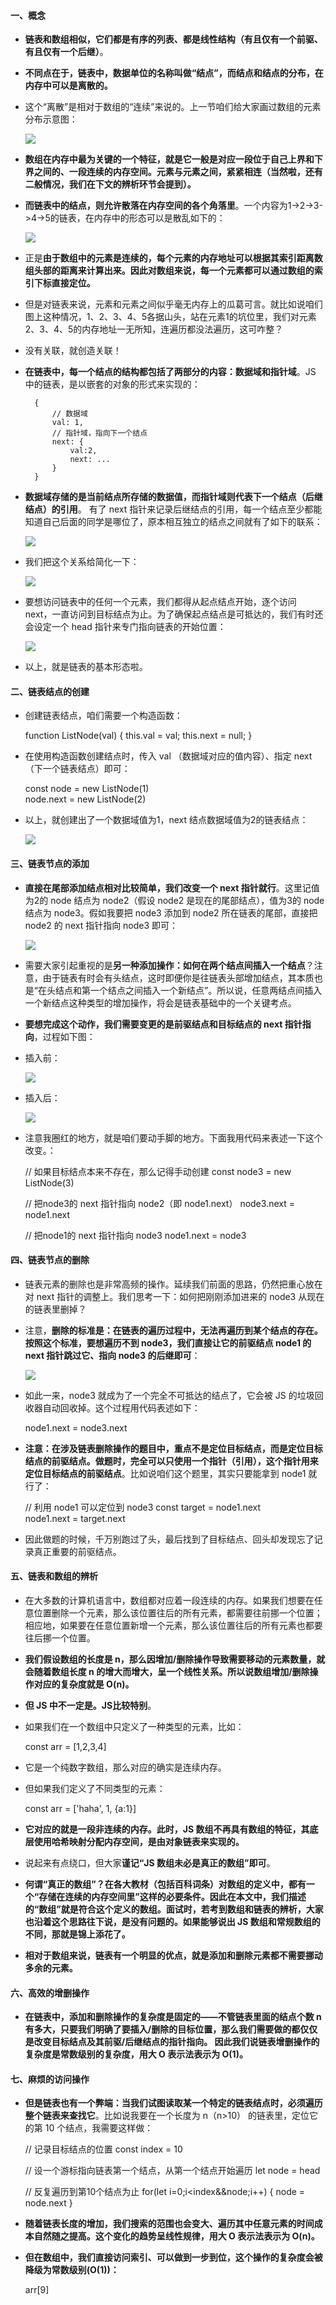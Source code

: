 #### 一、概念 ####

- **链表和数组相似，它们都是有序的列表、都是线性结构（有且仅有一个前驱、有且仅有一个后继）**。

- **不同点在于，链表中，数据单位的名称叫做“结点”，而结点和结点的分布，在内存中可以是离散的。**

- 这个“离散”是相对于数组的“连续”来说的。上一节咱们给大家画过数组的元素分布示意图：

  ![](./images/img4.png)

- **数组在内存中最为关键的一个特征，就是它一般是对应一段位于自己上界和下界之间的、一段连续的内存空间。元素与元素之间，紧紧相连（当然啦，还有二般情况，我们在下文的辨析环节会提到）。**

- **而链表中的结点，则允许散落在内存空间的各个角落里**。一个内容为1->2->3->4->5的链表，在内存中的形态可以是散乱如下的：

  ![](./images/img5.png)

- 正是**由于数组中的元素是连续的，每个元素的内存地址可以根据其索引距离数组头部的距离来计算出来。因此对数组来说，每一个元素都可以通过数组的索引下标直接定位。**

- 但是对链表来说，元素和元素之间似乎毫无内存上的瓜葛可言。就比如说咱们图上这种情况，1、2、3、4、5各据山头，站在元素1的坑位里，我们对元素2、3、4、5的内存地址一无所知，连遍历都没法遍历，这可咋整？

- 没有关联，就创造关联！

- **在链表中，每一个结点的结构都包括了两部分的内容：数据域和指针域**。JS 中的链表，是以嵌套的对象的形式来实现的：

		{
		    // 数据域
		    val: 1,
		    // 指针域，指向下一个结点
		    next: {
		        val:2,
		        next: ...
		    }
		}   

- **数据域存储的是当前结点所存储的数据值，而指针域则代表下一个结点（后继结点）的引用**。 有了 next 指针来记录后继结点的引用，每一个结点至少都能知道自己后面的同学是哪位了，原本相互独立的结点之间就有了如下的联系：

  ![](./images/img6.png)

- 我们把这个关系给简化一下：

  ![](./images/img7.png)

- 要想访问链表中的任何一个元素，我们都得从起点结点开始，逐个访问 next，一直访问到目标结点为止。为了确保起点结点是可抵达的，我们有时还会设定一个 head 指针来专门指向链表的开始位置：

  ![](./images/img8.png)

- 以上，就是链表的基本形态啦。

#### 二、链表结点的创建 ####

- 创建链表结点，咱们需要一个构造函数：

	function ListNode(val) {
	    this.val = val;
	    this.next = null;
	}

- 在使用构造函数创建结点时，传入 val （数据域对应的值内容）、指定 next （下一个链表结点）即可：

	const node = new ListNode(1)  
	node.next = new ListNode(2)

- 以上，就创建出了一个数据域值为1，next 结点数据域值为2的链表结点：

  ![](./images/img9.png)

#### 三、链表节点的添加 ####

- **直接在尾部添加结点相对比较简单，我们改变一个 next 指针就行**。这里记值为2的 node 结点为 node2（假设 node2 是现在的尾部结点），值为3的 node 结点为 node3。假如我要把 node3 添加到 node2 所在链表的尾部，直接把 node2 的 next 指针指向 node3 即可：

  ![](./images/img10.png)

- 需要大家引起重视的是**另一种添加操作：如何在两个结点间插入一个结点**？注意，由于链表有时会有头结点，这时即便你是往链表头部增加结点，其本质也是“在头结点和第一个结点之间插入一个新结点”。所以说，任意两结点间插入一个新结点这种类型的增加操作，将会是链表基础中的一个关键考点。

- **要想完成这个动作，我们需要变更的是前驱结点和目标结点的 next 指针指向**，过程如下图：

- 插入前：

  ![](./images/img11.png)

- 插入后：

  ![](./images/img12.png)

- 注意我圈红的地方，就是咱们要动手脚的地方。下面我用代码来表述一下这个改变。：

	// 如果目标结点本来不存在，那么记得手动创建
	const node3 = new ListNode(3)   
  
	// 把node3的 next 指针指向 node2（即 node1.next）
	node3.next = node1.next

	// 把node1的 next 指针指向 node3
	node1.next = node3


#### 四、链表节点的删除 ####

- 链表元素的删除也是非常高频的操作。延续我们前面的思路，仍然把重心放在对 next 指针的调整上。我们思考一下：如何把刚刚添加进来的 node3 从现在的链表里删掉？

- 注意，**删除的标准是：在链表的遍历过程中，无法再遍历到某个结点的存在。按照这个标准，要想遍历不到 node3，我们直接让它的前驱结点 node1 的 next 指针跳过它、指向 node3 的后继即可**：

  ![](./images/img13.png)

- 如此一来，node3 就成为了一个完全不可抵达的结点了，它会被 JS 的垃圾回收器自动回收掉。这个过程用代码表述如下：

	node1.next = node3.next 

- **注意：在涉及链表删除操作的题目中，重点不是定位目标结点，而是定位目标结点的前驱结点。做题时，完全可以只使用一个指针（引用），这个指针用来定位目标结点的前驱结点**。比如说咱们这个题里，其实只要能拿到 node1 就行了：

	// 利用 node1 可以定位到 node3
	const target = node1.next  
	node1.next = target.next

- 因此做题的时候，千万别跑过了头，最后找到了目标结点、回头却发现忘了记录真正重要的前驱结点。

#### 五、链表和数组的辨析 ####

- 在大多数的计算机语言中，数组都对应着一段连续的内存。如果我们想要在任意位置删除一个元素，那么该位置往后的所有元素，都需要往前挪一个位置；相应地，如果要在任意位置新增一个元素，那么该位置往后的所有元素也都要往后挪一个位置。

- **我们假设数组的长度是 n，那么因增加/删除操作导致需要移动的元素数量，就会随着数组长度 n 的增大而增大，呈一个线性关系。所以说数组增加/删除操作对应的复杂度就是 O(n)。**

- **但 JS 中不一定是。JS比较特别**。

- 如果我们在一个数组中只定义了一种类型的元素，比如：

    const arr = [1,2,3,4]

- 它是一个纯数字数组，那么对应的确实是连续内存。

- 但如果我们定义了不同类型的元素：

	const arr = ['haha', 1, {a:1}]

- **它对应的就是一段非连续的内存。此时，JS 数组不再具有数组的特征，其底层使用哈希映射分配内存空间，是由对象链表来实现的。**

- 说起来有点绕口，但大家**谨记“JS 数组未必是真正的数组”即可**。

- **何谓“真正的数组”？在各大教材（包括百科词条）对数组的定义中，都有一个“存储在连续的内存空间里”这样的必要条件。因此在本文中，我们描述的“数组”就是符合这个定义的数组。面试时，若考到数组和链表的辨析，大家也沿着这个思路往下说，是没有问题的。如果能够说出 JS 数组和常规数组的不同，那就是锦上添花了。**

- **相对于数组来说，链表有一个明显的优点，就是添加和删除元素都不需要挪动多余的元素。**

#### 六、高效的增删操作 ####

- **在链表中，添加和删除操作的复杂度是固定的——不管链表里面的结点个数 n 有多大，只要我们明确了要插入/删除的目标位置，那么我们需要做的都仅仅是改变目标结点及其前驱/后继结点的指针指向。 因此我们说链表增删操作的复杂度是常数级别的复杂度，用大 O 表示法表示为 O(1)。**

#### 七、麻烦的访问操作 ####

- **但是链表也有一个弊端：当我们试图读取某一个特定的链表结点时，必须遍历整个链表来查找它**。比如说我要在一个长度为 n（n>10） 的链表里，定位它的第 10 个结点，我需要这样做：

	// 记录目标结点的位置
	const index = 10  
	
	// 设一个游标指向链表第一个结点，从第一个结点开始遍历
	let node = head  
	
	// 反复遍历到第10个结点为止
	for(let i=0;i<index&&node;i++) {
	    node = node.next
	}

- **随着链表长度的增加，我们搜索的范围也会变大、遍历其中任意元素的时间成本自然随之提高。这个变化的趋势呈线性规律，用大 O 表示法表示为 O(n)。**

- **但在数组中，我们直接访问索引、可以做到一步到位，这个操作的复杂度会被降级为常数级别(O(1))：**

	arr[9]





